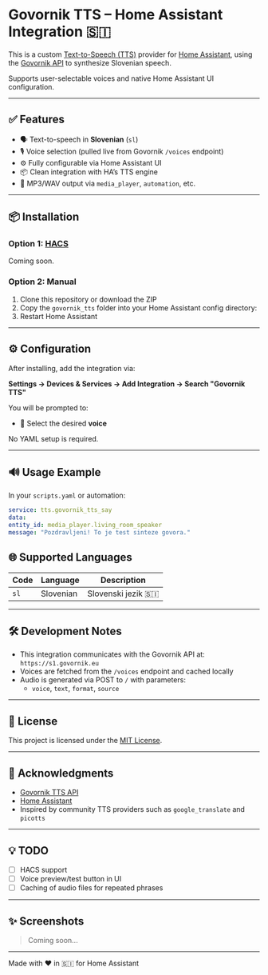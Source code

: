 # Govornik TTS – Home Assistant Integration 🇸🇮

This is a custom [Text-to-Speech (TTS)](https://www.home-assistant.io/integrations/tts/) provider for [Home Assistant](https://www.home-assistant.io/), using the [Govornik API](https://govornik.eu/) to synthesize Slovenian speech.

Supports user-selectable voices and native Home Assistant UI configuration.

---

## ✅ Features

- 🗣️ Text-to-speech in **Slovenian** (`sl`)
- 🎙️ Voice selection (pulled live from Govornik `/voices` endpoint)
- ⚙️ Fully configurable via Home Assistant UI
- 📦 Clean integration with HA’s TTS engine
- 💬 MP3/WAV output via `media_player`, `automation`, etc.

---

## 📦 Installation

### Option 1: [HACS](https://hacs.xyz/)
Coming soon.

### Option 2: Manual

1. Clone this repository or download the ZIP
2. Copy the `govornik_tts` folder into your Home Assistant config directory:
3. Restart Home Assistant

---

## ⚙️ Configuration

After installing, add the integration via:

**Settings → Devices & Services → Add Integration → Search "Govornik TTS"**

You will be prompted to:

- 🎤 Select the desired **voice**

No YAML setup is required.

---

## 🔊 Usage Example

In your `scripts.yaml` or automation:

```yaml
service: tts.govornik_tts_say
data:
entity_id: media_player.living_room_speaker
message: "Pozdravljeni! To je test sinteze govora."
```

## 🌐 Supported Languages

| Code | Language   | Description           |
|------|------------|-----------------------|
| `sl` | Slovenian  | Slovenski jezik 🇸🇮     |

---

## 🛠️ Development Notes

- This integration communicates with the Govornik API at: `https://s1.govornik.eu`
- Voices are fetched from the `/voices` endpoint and cached locally
- Audio is generated via POST to `/` with parameters:
  - `voice`, `text`, `format`, `source`

---

## 📄 License

This project is licensed under the [MIT License](LICENSE).

---

## 🤝 Acknowledgments

- [Govornik TTS API](https://govornik.eu/)
- [Home Assistant](https://www.home-assistant.io/)
- Inspired by community TTS providers such as `google_translate` and `picotts`

---

## 💡 TODO

- [ ] HACS support
- [ ] Voice preview/test button in UI
- [ ] Caching of audio files for repeated phrases

---

## ✨ Screenshots

> Coming soon...

---

Made with ❤️ in 🇸🇮 for Home Assistant